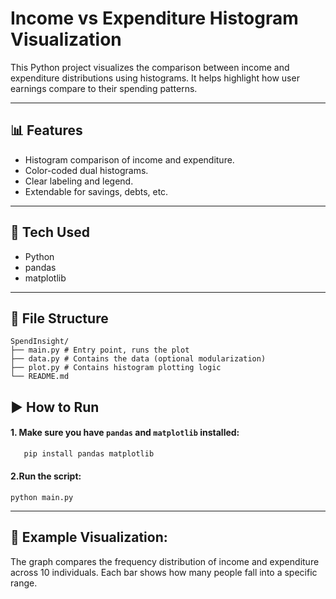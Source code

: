 # Income vs Expenditure Histogram Visualization

This Python project visualizes the comparison between income and expenditure distributions using histograms. It helps highlight how user earnings compare to their spending patterns.

---

## 📊 Features

- Histogram comparison of income and expenditure.
- Color-coded dual histograms.
- Clear labeling and legend.
- Extendable for savings, debts, etc.

---

## 🔧 Tech Used

- Python
- pandas
- matplotlib

---

## 📁 File Structure

```
SpendInsight/
├── main.py # Entry point, runs the plot
├── data.py # Contains the data (optional modularization)
├── plot.py # Contains histogram plotting logic
└── README.md
```

## ▶️ How to Run

#### 1. Make sure you have `pandas` and `matplotlib` installed:
```bash
   pip install pandas matplotlib
```


#### 2.Run the script:

```
python main.py
```

---

## 📌 Example Visualization:
The graph compares the frequency distribution of income and expenditure across 10 individuals. Each bar shows how many people fall into a specific range.
